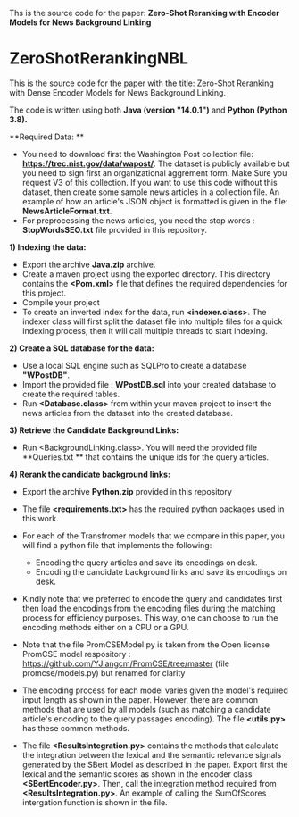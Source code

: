 Ths is the  source code for the paper: **Zero-Shot Reranking with Encoder Models for News Background Linking**

# ZeroShotRerankingNBL

This is the source code for the paper with the title: Zero-Shot Reranking with Dense Encoder Models for News Background Linking. 

The code is written using both **Java (version "14.0.1")** and **Python (Python 3.8).**

**Required Data: **
- You need to download first the Washington Post collection file: **https://trec.nist.gov/data/wapost/**. The dataset is publicly available but you need to sign first an organizational aggrement form. Make Sure you request V3 of this collection. If you want to use this code without this dataset, then create some sample news articles in a collection file. An example of how an article's JSON object is formatted is given in the file: **NewsArticleFormat.txt**.
- For preprocessing the news articles, you need the stop words : **StopWordsSEO.txt** file provided in this repository. 

**1) Indexing the data:**
* Export the archive **Java.zip** archive.
* Create a maven project using the exported directory. This directory contains the **<Pom.xml>** file that defines the required dependencies for this project.
* Compile your project 
* To create an inverted index for the data, run **<indexer.class>**. The indexer class will first split the dataset file into multiple files for a quick indexing process, then it will call multiple threads to start indexing.

**2) Create a SQL database for the data:** 
* Use a local SQL engine such as SQLPro to create a database **"WPostDB"**.
* Import the provided file : **WPostDB.sql** into your created database to create the required tables.
* Run **<Database.class>** from within your maven project to insert the news articles from the dataset into the created database.


**3) Retrieve the Candidate Background Links:**
* Run <BackgroundLinking.class>. You will need the provided file **Queries.txt ** that contains the unique ids for the query articles.

**4) Rerank the candidate background links:**
* Export the archive **Python.zip** provided in this repository
* The file **<requirements.txt>** has the required python packages used in this work.
* For each of the Transfromer models that we compare in this paper, you will find a python file that implements the following:
	- Encoding the query articles and save its encodings on desk.
	- Encoding the candidate background links and save its encodings on desk.

* Kindly note that we preferred to encode the query and candidates first then load the encodings from the encoding files during the matching process for efficiency purposes. This way, one can choose to run the encoding methods either on a CPU or a GPU.
* Note that the file PromCSEModel.py is taken from the Open license PromCSE model respository : https://github.com/YJiangcm/PromCSE/tree/master (file promcse/models.py) but renamed for clarity

* The encoding process for each model varies given the model's required input length as shown in the paper. However, there are common methods that are used by all models (such as matching a candidate article's encoding to the query passages encoding). The file **<utils.py>** has these common methods. 

* The file **<ResultsIntegration.py>** contains the methods that calculate the integration between the lexical and the semantic relevance signals generated by the SBert Model as described in the paper. Export first the lexical and the semantic scores as shown in the encoder class **<SBertEncoder.py>**. Then, call the integration method required from **<ResultsIntegration.py>**. An example of calling the SumOfScores intergation function is shown in the file.





